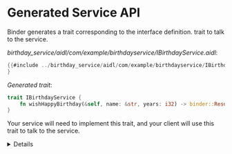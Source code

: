 # Generated Service API

Binder generates a trait corresponding to the interface definition. trait to
talk to the service.

_birthday_service/aidl/com/example/birthdayservice/IBirthdayService.aidl_:

```java
{{#include ../birthday_service/aidl/com/example/birthdayservice/IBirthdayService.aidl:IBirthdayService}}
}
```

_Generated trait_:

```rust
trait IBirthdayService {
    fn wishHappyBirthday(&self, name: &str, years: i32) -> binder::Result<String>;
}
```

Your service will need to implement this trait, and your client will use this
trait to talk to the service.

<details>

- The generated bindings can be found at
  `out/soong/.intermediates/<path to module>/`.
- Point out how the generated function signature, specifically the argument and
  return types, correspond the interface definition.
  - `String` for an argument results in a different Rust type than `String` as a
    return type.

</details>
